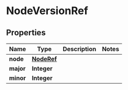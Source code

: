 
# NodeVersionRef

## Properties
Name | Type | Description | Notes
------------ | ------------- | ------------- | -------------
**node** | [**NodeRef**](NodeRef.md) |  | 
**major** | **Integer** |  | 
**minor** | **Integer** |  | 



